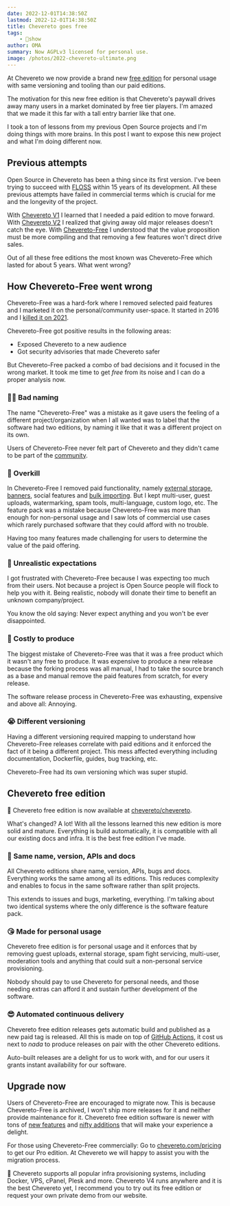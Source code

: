 ```yaml
---
date: 2022-12-01T14:38:50Z
lastmod: 2022-12-01T14:38:50Z
title: Chevereto goes free
tags:
    - 🤯show
author: OMA
summary: Now AGPLv3 licensed for personal use.
image: /photos/2022-chevereto-ultimate.png
---
```


At Chevereto we now provide a brand new [free edition](https://github.com/chevereto/chevereto) for personal usage with same versioning and tooling than our paid editions.

The motivation for this new free edition is that Chevereto's paywall drives away many users in a market dominated by free tier players. I'm amazed that we made it this far with a tall entry barrier like that one.

I took a ton of lessons from my previous Open Source projects and I'm doing things with more brains. In this post I want to expose this new project and what I'm doing different now.

## Previous attempts

Open Source in Chevereto has been a thing since its first version. I've been trying to succeed with [FLOSS](https://en.wikipedia.org/wiki/Free_and_open-source_software) within 15 years of its development. All these previous attempts have failed in commercial terms which is crucial for me and the longevity of the project.

With [Chevereto V1](https://releases.chevereto.com/1.X/) I learned that I needed a paid edition to move forward. With [Chevereto V2](https://releases.chevereto.com/2.X/) I realized that giving away old major releases doesn't catch the eye. With [Chevereto-Free](https://github.com/rodber/chevereto-free) I understood  that the value proposition must be more compiling and that removing a few features won't direct drive sales.

Out of all these free editions the most known was Chevereto-Free which lasted for about 5 years. What went wrong?

## How Chevereto-Free went wrong

Chevereto-Free was a hard-fork where I removed selected paid features and I marketed it on the personal/community user-space. It started in 2016 and I [killed it on 2021](../2021/2021-06-25-adios-chevereto-free.md).

Chevereto-Free got positive results in the following areas:

* Exposed Chevereto to a new audience
* Got security advisories that made Chevereto safer

But Chevereto-Free packed a combo of bad decisions and it focused in the wrong market. It took me time to get *free* from its noise and I can do a proper analysis now.

### 😵‍💫 Bad naming

The name "Chevereto-Free" was a mistake as it gave users the feeling of a different project/organization when I all wanted was to label that the software had two editions, by naming it like that it was a different project on its own.

Users of Chevereto-Free never felt part of Chevereto and they didn't came to be part of the [community](https://chevereto.com/community/).

### 🥵 Overkill

In Chevereto-Free I removed paid functionality, namely [external storage](https://v4-admin.chevereto.com/features/external-storage.html), [banners](https://v4-admin.chevereto.com/settings/banners.html), social features and [bulk importing](https://v4-admin.chevereto.com/dashboard/bulk-importer.html). But I kept multi-user, guest uploads, watermarking, spam tools, multi-language, custom logo, etc. The feature pack was a mistake because Chevereto-Free was more than enough for non-personal usage and I saw lots of commercial use cases which rarely purchased software that they could afford with no trouble.

Having too many features made challenging for users to determine the value of the paid offering.

### 🤪 Unrealistic expectations

I got frustrated with Chevereto-Free because I was expecting too much from their users. Not because a project is Open Source people will flock to help you with it. Being realistic, nobody will donate their time to benefit an unknown company/project. 

You know the old saying: Never expect anything and you won't be ever disappointed.

### 💸 Costly to produce

The biggest mistake of Chevereto-Free was that it was a free product which it wasn't any free to produce. It was expensive to produce a new release because the forking process was all manual, I had to take the source branch as a base and manual remove the paid features from scratch, for every release.

The software release process in Chevereto-Free was exhausting, expensive and above all: Annoying.

### 😭 Different versioning

Having a different versioning required mapping to understand how Chevereto-Free releases correlate with paid editions and it enforced the fact of it being a different project. This mess affected everything including documentation, Dockerfile, guides, bug tracking, etc.

Chevereto-Free had its own versioning which was super stupid.

## Chevereto free edition

🥳 Chevereto free edition is now available at [chevereto/chevereto](https://github.com/chevereto/chevereto).

What's changed? A lot! With all the lessons learned this new edition is more solid and mature. Everything is build automatically, it is compatible with all our existing docs and infra. It is the best free edition I've made.

### 🎉 Same name, version, APIs and docs

All Chevereto editions share name, version, APIs, bugs and docs. Everything works the same among all its editions. This reduces complexity and enables to focus in the same software rather than split projects.

This extends to issues and bugs, marketing, everything. I'm talking about two identical systems where the only difference is the software feature pack.

### 😘 Made for personal usage

Chevereto free edition is for personal usage and it enforces that by removing guest uploads, external storage, spam fight servicing, multi-user, moderation tools and anything that could suit a non-personal service provisioning.

Nobody should pay to use Chevereto for personal needs, and those needing extras can afford it and sustain further development of the software.

### 😎 Automated continuous delivery

Chevereto free edition releases gets automatic build and published as a new paid tag is released. All this is made on top of [GitHub Actions](https://github.com/features/actions), it cost us next to *nada* to produce releases on pair with the other Chevereto editions.

Auto-built releases are a delight for us to work with, and for our users it grants instant availability for our software.

## Upgrade now

Users of Chevereto-Free are encouraged to migrate now. This is because Chevereto-Free is archived, I won't ship more releases for it and neither provide maintenance for it. Chevereto free edition software is newer with tons of [new features](https://v4-docs.chevereto.com/introduction/changelog/4.0.html) and [nifty additions](2022-09-20-chevereto-4.md) that will make your experience a delight.

For those using Chevereto-Free commercially: Go to [chevereto.com/pricing](https://chevereto.com/pricing) to get our Pro edition. At Chevereto we will happy to assist you with the migration process.

👏 Chevereto supports all popular infra provisioning systems, including Docker, VPS, cPanel, Plesk and more. Chevereto V4 runs anywhere and it is the best Chevereto yet, I recommend you to try out its free edition or request your own private demo from our website.
